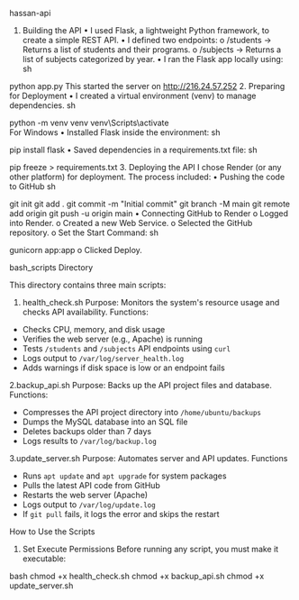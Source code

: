 hassan-api
1. Building the API
•	I used Flask, a lightweight Python framework, to create a simple REST API.
•	I defined two endpoints:
o	/students → Returns a list of students and their programs.
o	/subjects → Returns a list of subjects categorized by year.
•	I ran the Flask app locally using:
sh

python app.py
This started the server on http://216.24.57.252
2. Preparing for Deployment
•	I created a virtual environment (venv) to manage dependencies.
sh

python -m venv venv
venv\Scripts\activate  
For Windows
•	Installed Flask inside the environment:
sh

pip install flask
•	Saved dependencies in a requirements.txt file:
sh

pip freeze > requirements.txt
3. Deploying the API
I chose Render (or any other platform) for deployment. The process included:
•	Pushing the code to GitHub
sh

git init
git add .
git commit -m "Initial commit"
git branch -M main
git remote add origin <ir-github-repo-url>
git push -u origin main
•	Connecting GitHub to Render
o	Logged into Render.
o	Created a new Web Service.
o	Selected the GitHub repository.
o	Set the Start Command:
sh

gunicorn app:app
o	Clicked Deploy.

bash_scripts Directory

This directory contains three main scripts:

 1. health_check.sh
 Purpose: Monitors the system's resource usage and checks API availability.
 Functions:
  - Checks CPU, memory, and disk usage
  - Verifies the web server (e.g., Apache) is running
  - Tests `/students` and `/subjects` API endpoints using `curl`
  - Logs output to `/var/log/server_health.log`
  - Adds warnings if disk space is low or an endpoint fails

  2.backup_api.sh
   Purpose: Backs up the API project files and database.
   Functions:
  - Compresses the API project directory into `/home/ubuntu/backups`
  - Dumps the MySQL database into an SQL file
  - Deletes backups older than 7 days
  - Logs results to `/var/log/backup.log`

3.update_server.sh
Purpose: Automates server and API updates.
Functions
  - Runs `apt update` and `apt upgrade` for system packages
  - Pulls the latest API code from GitHub
  - Restarts the web server (Apache)
  - Logs output to `/var/log/update.log`
  - If `git pull` fails, it logs the error and skips the restart

 How to Use the Scripts
 1. Set Execute Permissions
Before running any script, you must make it executable:

bash
chmod +x health_check.sh
chmod +x backup_api.sh
chmod +x update_server.sh
